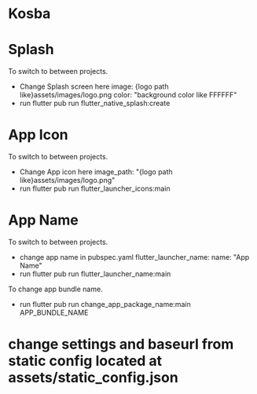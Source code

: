 # Kosba

# Splash

To switch to between projects.
- Change Splash screen here
     image: {logo path like}assets/images/logo.png
     color: "background color like FFFFFF"
- run flutter pub run flutter_native_splash:create

# App Icon

To switch to between projects.
- Change App icon here
     image_path: "{logo path like}assets/images/logo.png"
- run flutter pub run flutter_launcher_icons:main

# App Name

To switch to between projects.
- change app name in pubspec.yaml
    flutter_launcher_name:
        name: "App Name"
- run flutter pub run flutter_launcher_name:main

To change app bundle name.
- run flutter pub run change_app_package_name:main APP_BUNDLE_NAME

# change settings and baseurl from static config located at assets/static_config.json
